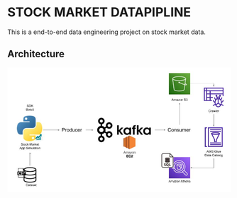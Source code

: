 # STOCK MARKET DATAPIPLINE 

This is a end-to-end data engineering project on stock market data.

## Architecture 

<img src="Architecture.jpg">